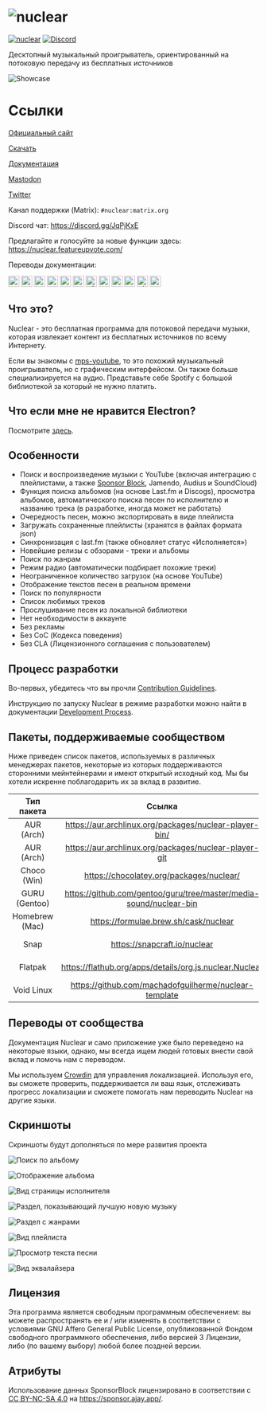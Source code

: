 # ![nuclear](https://i.imgur.com/oT1006i.png)
[![nuclear](https://snapcraft.io//nuclear/badge.svg)](https://snapcraft.io/nuclear) [![Discord](https://img.shields.io/badge/Discord-7289DA?style=for-the-badge&logo=discord&logoColor=white)](https://discord.gg/JqPjKxE)

Десктопный музыкальный проигрыватель, ориентированный на потоковую передачу из бесплатных источников

![Showcase](https://i.imgur.com/8qHu66J.png)

# Ссылки

[Официальный сайт](https://nuclear.js.org)

[Скачать](https://github.com/nukeop/nuclear/releases)

[Документация](https://nukeop.gitbook.io/nuclear/)

[Mastodon](https://mstdn.io/@nuclear)

[Twitter](https://twitter.com/nuclear_player)

Канал поддержки (Matrix): `#nuclear:matrix.org`

Discord чат: https://discord.gg/JqPjKxE

Предлагайте и голосуйте за новые функции здесь: https://nuclear.featureupvote.com/

Переводы документации:

<kbd>[<img title="Deutsch" alt="Deutsch" src="https://cdn.staticaly.com/gh/hjnilsson/country-flags/master/svg/de.svg" width="22">](docs/README-de.md)</kbd>
<kbd>[<img title="Português" alt="Português" src="https://cdn.staticaly.com/gh/hjnilsson/country-flags/master/svg/br.svg" width="22">](docs/README-ptbr.md)</kbd>
<kbd>[<img title="Svenska" alt="Svenska" src="https://cdn.staticaly.com/gh/hjnilsson/country-flags/master/svg/se.svg" width="22">](docs/README-se.md)</kbd>
<kbd>[<img title="English" alt="English" src="https://cdn.staticaly.com/gh/hjnilsson/country-flags/master/svg/us.svg" width="22">](README.md)</kbd>
<kbd>[<img title="Hebrew" alt="Hebrew" src="https://cdn.staticaly.com/gh/hjnilsson/country-flags/master/svg/il.svg" width="22">](docs/README-he.md)</kbd>
<kbd>[<img title="Italiano" alt="Italiano" src="https://cdn.staticaly.com/gh/hjnilsson/country-flags/master/svg/it.svg" width="22">](docs/README-it.md)</kbd>
<kbd>[<img title="Türkçe" alt="Türkçe" src="https://cdn.staticaly.com/gh/hjnilsson/country-flags/master/svg/tr.svg" width="22">](docs/README-tr.md)</kbd>
<kbd>[<img title="Español" alt="Español" src="https://cdn.staticaly.com/gh/hjnilsson/country-flags/master/svg/es.svg" width="22">](docs/README-es.md)</kbd>
<kbd>[<img title="Indonesia" alt="Indonesia" src="https://cdn.staticaly.com/gh/hjnilsson/country-flags/master/svg/id.svg" width="22">](docs/README-id.md)</kbd>
<kbd>[<img title="Français" alt="Français" src="https://cdn.staticaly.com/gh/hjnilsson/country-flags/master/svg/fr.svg" width="22">](docs/README-fr.md)</kbd>
<kbd>[<img title="Chinese" alt="Chinese" src="https://cdn.staticaly.com/gh/hjnilsson/country-flags/master/svg/cn.svg" width="22">](docs/README-zh-cn.md)</kbd>
<kbd>[<img title="Russian" alt="Russian" src="https://cdn.staticaly.com/gh/hjnilsson/country-flags/master/svg/ru.svg" width="22">](docs/README-ru.md)</kbd>

## Что это?
Nuclear - это бесплатная программа для потоковой передачи музыки, которая извлекает контент из бесплатных источников по всему Интернету.

Если вы знакомы с [mps-youtube](https://github.com/mps-youtube/mps-youtube), то это похожий музыкальный проигрыватель, но с графическим интерфейсом.
Он также больше специализируется на аудио. Представьте себе Spotify с большой библиотекой за который не нужно платить.

## Что если мне не нравится Electron?
Посмотрите [здесь](docs/electron.md).

## Особенности

- Поиск и воспроизведение музыки с YouTube (включая интеграцию с плейлистами, а также [Sponsor Block](https://sponsor.ajay.app/), Jamendo, Audius и SoundCloud)
- Функция поиска альбомов (на основе Last.fm и Discogs), просмотра альбомов, автоматического поиска песен по исполнителю и названию трека (в разработке, иногда может не работать)
- Очередность песен, можно экспортировать в виде плейлиста
- Загружать сохраненные плейлисты (хранятся в файлах формата json)
- Синхронизация с last.fm (также обновляет статус «Исполняется»)
- Новейшие релизы с обзорами - треки и альбомы
- Поиск по жанрам
- Режим радио (автоматически подбирает похожие треки)
- Неограниченное количество загрузок (на основе YouTube)
- Отображение текстов песен в реальном времени
- Поиск по популярности
- Список любимых треков
- Прослушивание песен из локальной библиотеки
- Нет необходимости в аккаунте
- Без рекламы
- Без CoC (Кодекса поведения)
- Без CLA (Лицензионного соглашения с пользователем)

## Процесс разработки

Во-первых, убедитесь что вы прочли [Contribution Guidelines](https://nukeop.gitbook.io/nuclear/contributing/contribution-guidelines).

Инструкцию по запуску Nuclear в режиме разработки можно найти в документации [Development Process](https://nukeop.gitbook.io/nuclear/developer-resources/development-process).

## Пакеты, поддерживаемые сообществом

Ниже приведен список пакетов, используемых в различных менеджерах пакетов, некоторые из которых поддерживаются сторонними мейнтейнерами и имеют открытый исходный код.
Мы бы хотели искренне поблагодарить их за вклад в развитие.

|   Тип пакета   |                               Ссылка                               |                        Мейнтейнер                         |                Метод установки                 |
|:--------------:|:------------------------------------------------------------------:|:---------------------------------------------------------:|:----------------------------------------------:|
|   AUR (Arch)   |       https://aur.archlinux.org/packages/nuclear-player-bin/       |            [nukeop](https://github.com/nukeop)            |           yay -s nuclear-player-bin            |
|   AUR (Arch)   |       https://aur.archlinux.org/packages/nuclear-player-git        |            [nukeop](https://github.com/nukeop)            |           yay -s nuclear-player-git            |
|  Choco (Win)   |              https://chocolatey.org/packages/nuclear/              |       [JourneyOver](https://github.com/JourneyOver)       |             choco install nuclear              |
| GURU (Gentoo)  | https://github.com/gentoo/guru/tree/master/media-sound/nuclear-bin |                         Orphaned                          |               emerge nuclear-bin               |
| Homebrew (Mac) |               https://formulae.brew.sh/cask/nuclear                |                         Homebrew                          |          brew install --cask nuclear           |
|      Snap      |                    https://snapcraft.io/nuclear                    |            [nukeop](https://github.com/nukeop)            |           sudo snap install nuclear            |
|    Flatpak     |      https://flathub.org/apps/details/org.js.nuclear.Nuclear       |            [nukeop](https://github.com/nukeop)            | flatpak install flathub org.js.nuclear.Nuclear |
|   Void Linux   |       https://github.com/machadofguilherme/nuclear-template        | [machadofguilherme](https://github.com/machadofguilherme) |                   See readme                   


## Переводы от сообщества
Документация Nuclear и само приложение уже было переведено на некоторые языки, однако, мы всегда ищем людей готовых внести свой вклад и помочь нам с переводом.

Мы используем [Crowdin](https://crowdin.com/project/nuclear) для управления локализацией. Используя его, вы сможете проверить, поддерживается ли ваш язык, отслеживать прогресс локализации и сможете помогать нам переводить Nuclear на другие языки.

## Скриншоты
Скриншоты будут дополняться по мере развития проекта

![Поиск по альбому](https://i.imgur.com/idFVnAF.png)

![Отображение альбома](https://i.imgur.com/Kvzo3q7.png)

![Вид страницы исполнителя](https://i.imgur.com/imBLYl3.png)

![Раздел, показывающий лучшую новую музыку](https://i.imgur.com/bMDrR4M.png)

![Раздел с жанрами](https://i.imgur.com/g0aCmKx.png)

![Вид плейлиста](https://i.imgur.com/2VMXHDC.png)

![Просмотр текста песни](https://i.imgur.com/7e3DJKJ.png)

![Вид эквалайзера](https://i.imgur.com/WreRL0w.png)

## Лицензия

Эта программа является свободным программным обеспечением: вы можете распространять ее и / или изменять в соответствии с условиями GNU Affero General Public License, опубликованной Фондом свободного программного обеспечения, либо версией 3 Лицензии, либо (по вашему выбору) любой более поздней версии.

## Атрибуты
Использование данных SponsorBlock лицензировано в соответствии с [CC BY-NC-SA 4.0](https://creativecommons.org/licenses/by-nc-sa/4.0/) на https://sponsor.ajay.app/.